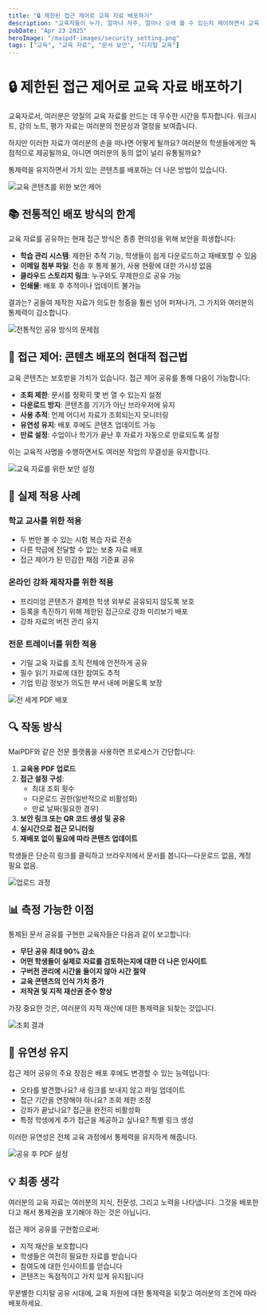 ```yaml
---
title: "🔒 제한된 접근 제어로 교육 자료 배포하기"
description: "교육자들이 누가, 얼마나 자주, 얼마나 오래 볼 수 있는지 제어하면서 교육 자료를 안전하게 공유하는 방법을 알아보세요."
pubDate: "Apr 23 2025"
heroImage: "/maipdf-images/security_setting.png"
tags: ["교육", "교육 자료", "문서 보안", "디지털 교육"]
---
```


# 🔒 제한된 접근 제어로 교육 자료 배포하기

<div class="intro-panel">
  <p>교육자로서, 여러분은 양질의 교육 자료를 만드는 데 무수한 시간을 투자합니다. 워크시트, 강의 노트, 평가 자료는 여러분의 전문성과 열정을 보여줍니다.</p>
  <p>하지만 이러한 자료가 여러분의 손을 떠나면 어떻게 될까요? 여러분의 학생들에게만 독점적으로 제공될까요, 아니면 여러분의 동의 없이 널리 유통될까요?</p>
  <p>통제력을 유지하면서 가치 있는 콘텐츠를 배포하는 더 나은 방법이 있습니다.</p>
</div>

![교육 콘텐츠를 위한 보안 제어](/maipdf-images/security_level_in_pdf_setting.png)

## 📚 전통적인 배포 방식의 한계

교육 자료를 공유하는 현재 접근 방식은 종종 편의성을 위해 보안을 희생합니다:

- **학습 관리 시스템**: 제한된 추적 기능, 학생들이 쉽게 다운로드하고 재배포할 수 있음
- **이메일 첨부 파일**: 전송 후 통제 불가, 사용 현황에 대한 가시성 없음
- **클라우드 스토리지 링크**: 누구와도 무제한으로 공유 가능
- **인쇄물**: 배포 후 추적이나 업데이트 불가능

결과는? 공들여 제작한 자료가 의도한 청중을 훨씬 넘어 퍼져나가, 그 가치와 여러분의 통제력이 감소합니다.

![전통적인 공유 방식의 문제점](/maipdf-images/send_pdf_link_on_instant_mesenger.png)

## 🔐 접근 제어: 콘텐츠 배포의 현대적 접근법

교육 콘텐츠는 보호받을 가치가 있습니다. 접근 제어 공유를 통해 다음이 가능합니다:

- **조회 제한**: 문서를 정확히 몇 번 열 수 있는지 설정
- **다운로드 방지**: 콘텐츠를 기기가 아닌 브라우저에 유지
- **사용 추적**: 언제 어디서 자료가 조회되는지 모니터링
- **유연성 유지**: 배포 후에도 콘텐츠 업데이트 가능
- **만료 설정**: 수업이나 학기가 끝난 후 자료가 자동으로 만료되도록 설정

이는 교육적 사명을 수행하면서도 여러분 작업의 무결성을 유지합니다.

![교육 자료를 위한 보안 설정](/maipdf-images/security_setting.png)

## 📝 실제 적용 사례

### 학교 교사를 위한 적용
- 두 번만 볼 수 있는 시험 복습 자료 전송
- 다른 학급에 전달할 수 없는 보충 자료 배포
- 접근 제어가 된 민감한 채점 기준표 공유

### 온라인 강좌 제작자를 위한 적용
- 프리미엄 콘텐츠가 결제한 학생 외부로 공유되지 않도록 보호
- 등록을 촉진하기 위해 제한된 접근으로 강좌 미리보기 배포
- 강좌 자료의 버전 관리 유지

### 전문 트레이너를 위한 적용
- 기밀 교육 자료를 조직 전체에 안전하게 공유
- 필수 읽기 자료에 대한 참여도 추적
- 기업 민감 정보가 의도한 부서 내에 머물도록 보장

![전 세계 PDF 배포](/maipdf-images/share_pdf_wordwide.png)

## 🔍 작동 방식

MaiPDF와 같은 전문 플랫폼을 사용하면 프로세스가 간단합니다:

1. **교육용 PDF 업로드**
2. **접근 설정 구성**:
   - 최대 조회 횟수
   - 다운로드 권한(일반적으로 비활성화)
   - 만료 날짜(필요한 경우)
3. **보안 링크 또는 QR 코드 생성 및 공유**
4. **실시간으로 접근 모니터링**
5. **재배포 없이 필요에 따라 콘텐츠 업데이트**

학생들은 단순히 링크를 클릭하고 브라우저에서 문서를 봅니다—다운로드 없음, 계정 필요 없음.

![업로드 과정](/maipdf-images/upload_section.png)

## 📊 측정 가능한 이점

통제된 문서 공유를 구현한 교육자들은 다음과 같이 보고합니다:

- **무단 공유 최대 90% 감소**
- **어떤 학생들이 실제로 자료를 검토하는지에 대한 더 나은 인사이트**
- **구버전 관리에 시간을 들이지 않아 시간 절약**
- **교육 콘텐츠의 인식 가치 증가**
- **저작권 및 지적 재산권 준수 향상**

가장 중요한 것은, 여러분의 지적 재산에 대한 통제력을 되찾는 것입니다.

![조회 결과](/maipdf-images/check_pdf_open_result.png)

## 🔄 유연성 유지

접근 제어 공유의 주요 장점은 배포 후에도 변경할 수 있는 능력입니다:

- 오타를 발견했나요? 새 링크를 보내지 않고 파일 업데이트
- 접근 기간을 연장해야 하나요? 조회 제한 조정
- 강좌가 끝났나요? 접근을 완전히 비활성화
- 특정 학생에게 추가 접근을 제공하고 싶나요? 특별 링크 생성

이러한 유연성은 전체 교육 과정에서 통제력을 유지하게 해줍니다.

![공유 후 PDF 설정](/maipdf-images/pdf_change_setting_after_sent.png)

## 💡 최종 생각

여러분의 교육 자료는 여러분의 지식, 전문성, 그리고 노력을 나타냅니다. 그것을 배포한다고 해서 통제권을 포기해야 하는 것은 아닙니다.

접근 제어 공유를 구현함으로써:

- 지적 재산을 보호합니다
- 학생들은 여전히 필요한 자료를 받습니다
- 참여도에 대한 인사이트를 얻습니다
- 콘텐츠는 독점적이고 가치 있게 유지됩니다

무분별한 디지털 공유 시대에, 교육 자원에 대한 통제력을 되찾고 여러분의 조건에 따라 배포하세요.